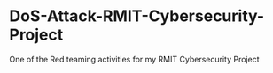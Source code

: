# DoS-Attack-RMIT-Cybersecurity-Project
One of the Red teaming activities for my RMIT Cybersecurity Project
